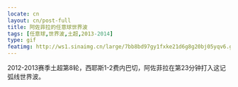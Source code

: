 ```yaml
---
locate: cn
layout: cn/post-full
title: 阿佐菲拉的任意球世界波
tags: [任意球,世界波,土超,2013-2014]
type: gif
featimg: http://ws1.sinaimg.cn/large/7bb8bd97gy1fxke21d6g8g20bj05yqv6.gif
---
```


2012-2013赛季土超第8轮，西耶斯1-2费内巴切，阿佐菲拉在第23分钟打入这记弧线世界波。